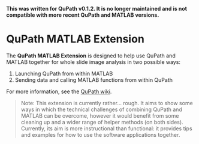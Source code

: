 **This was written for QuPath v0.1.2. It is no longer maintained and is not compatible with more recent QuPath and MATLAB versions.**

QuPath MATLAB Extension
=======================

The **QuPath MATLAB Extension** is designed to help use QuPath and MATLAB together for whole slide image analysis in two possible ways:

1. Launching QuPath from within MATLAB
2. Sending data and calling MATLAB functions from within QuPath

For more information, see the [QuPath wiki](https://github.com/qupath/qupath/wiki/Working-with-MATLAB).

> Note: This extension is currently rather... rough.  It aims to show some ways in which the technical challenges of combining QuPath and MATLAB can be overcome, however it would benefit from some cleaning up and a wider range of helper methods (on both sides).  Currently, its aim is more instructional than functional: it provides tips and examples for how to use the software applications together.
